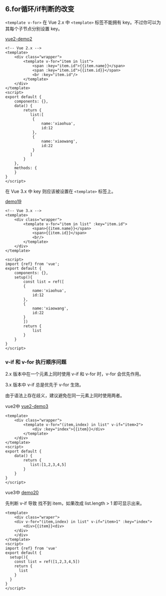 ## 6.for循环/if判断的改变

`<template v-for>`
在 Vue 2.x 中 `<template>` 标签不能拥有 key。不过你可以为其每个子节点分别设置 key。

[vue2-demo2](###)

```vue
<!-- Vue 2.x -->
<template>
    <div class="wrapper">
        <template v-for="item in list">
            <span :key="item.id">{{item.name}}</span>
            <span :key="item.id">{{item.id}}</span>
            <br :key="item.id"/>
        </template>
    </div>
</template>
<script>
export default {
    components: {},
    data() {
        return {            
           list:[
            {
                name:'xiaohua',
                id:12
            },
            {
                name:'xiaowang',
                id:22
            }
           ]
        }
    },
    methods: {
    }
}
</script>
```

在 Vue 3.x 中 key 则应该被设置在 `<template>` 标签上。

[demo19](###)

```vue
<!-- Vue 3.x -->
<template>
    <div class="wrapper">
        <template v-for="item in list" :key="item.id">
            <span>{{item.name}}</span>
            <span>{{item.id}}</span>
            <br/>
        </template>
    </div>
</template>

<script>
import {ref} from 'vue';
export default {
    components: {},
    setup(){
        const list = ref([
        {
            name:'xiaohua',
            id:12
        },
        {
            name:'xiaowang',
            id:22
        }
        ])
        return {
            list
        }
    }
}
</script>
```

### v-if 和 v-for 执行顺序问题

2.x 版本中在一个元素上同时使用 v-if 和 v-for 时，v-for 会优先作用。

3.x 版本中 v-if 总是优先于 v-for 生效。

由于语法上存在歧义，建议避免在同一元素上同时使用两者。

vue2中 [vue2-demo3](###)

```vue
<template>
    <div class="wrapper">
        <template v-for="(item,index) in list" v-if="item>2">
            <div :key="index">{{item}}</div>
        </template>
    </div>
</template>
<script>
export default {
    data() {
        return {            
           list:[1,2,3,4,5]
        }
    }
}
</script>
```
vue3中 [demo20](###)

先判断 v-if 导致 找不到 item，如果改成 list.length > 1 即可显示出来。

```vue
<template>
    <div class="wraper">
    <div v-for="(item,index) in list" v-if="item>1" :key="index">
        <div>{{item}}<div>
    </div>
    </div>
</template>
<script>
import {ref} from 'vue'
export default {
  setup(){
    const list = ref([1,2,3,4,5])
    return {
      list
    }
  }
}
</script>
```